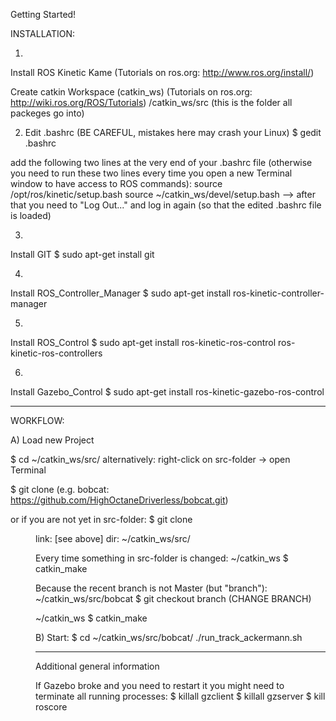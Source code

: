 Getting Started!

INSTALLATION:

1)
Install ROS Kinetic Kame (Tutorials on ros.org: <http://www.ros.org/install/>)

Create catkin Workspace (catkin_ws) (Tutorials on ros.org: <http://wiki.ros.org/ROS/Tutorials>)
/catkin_ws/src
(this is the folder all packeges go into)


2) Edit .bashrc (BE CAREFUL, mistakes here may crash your Linux)
$ gedit .bashrc

add the following two lines at the very end of your .bashrc file (otherwise you need to run these two lines every time you open a new Terminal window to have access to ROS commands):
source /opt/ros/kinetic/setup.bash
source ~/catkin_ws/devel/setup.bash
--> after that you need to "Log Out..." and log in again (so that the edited .bashrc file is loaded)


3) 
Install GIT
$ sudo apt-get install git


4)
Install ROS_Controller_Manager
$ sudo apt-get install ros-kinetic-controller-manager

5)
Install ROS_Control
$ sudo apt-get install ros-kinetic-ros-control ros-kinetic-ros-controllers

6)
Install Gazebo_Control 
$ sudo apt-get install ros-kinetic-gazebo-ros-control


------------------------------------

WORKFLOW:

A) Load new Project

$ cd ~/catkin_ws/src/
alternatively:
right-click on src-folder -> open Terminal 

$ git clone <LINK from github.com of our project> (e.g. bobcat: https://github.com/HighOctaneDriverless/bobcat.git)

or if you are not yet in src-folder:
$ git clone <LINK> <dir> 
	link: [see above]
	dir: ~/catkin_ws/src/

Every time something in src-folder is changed:
~/catkin_ws $ catkin_make


Because the recent branch is not Master (but "branch"):
~/catkin_ws/src/bobcat $ git checkout branch
(CHANGE BRANCH)

~/catkin_ws $ catkin_make


B) Start:
$ cd ~/catkin_ws/src/bobcat/
./run_track_ackermann.sh

--------------------------------------------------------------------------

Additional general information


If Gazebo broke and you need to restart it you might need to terminate all running processes:
$ killall gzclient
$ killall gzserver
$ kill roscore
